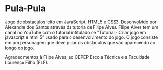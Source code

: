 # Pula-Pula
Jogo de obstaculos feito em JavaScript, HTML5 e CSS3.
Desenvolvido por Alexandre dos Santos através da tutoria de Filipe Alves.
Filipe Alves tem um canal no YouTube com o tutorial intitulado de "Tutorial - Criar jogo em javascript e html 5" usado para o desenvolvimento do jogo.
O jogo consiste em um personagem que deve pular os obstáculos que vão aparecendo ao longo do jogo. 

Agradecimentos à Filipe Alves, ao CEPEP Escola Técnica e a Faculdade Lourenço Filho (FLF).
